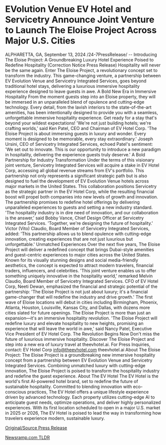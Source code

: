 # EVolution Venue EV Hotel and Servicetry Announce Joint Venture to Launch The Eloise Project Across Major U.S. Cities

ALPHARETTA, GA, September 13, 2024 /24-7PressRelease/ -- Introducing The Eloise Project: A Groundbreaking Luxury Hotel Experience Poised to Redefine Hospitality  (Correction Notice Press Release)  Hospitality will never be the same again. Enter The Eloise Project, a revolutionary concept set to transform the industry. This game-changing venture, a partnership between EV Evolution Venue and Servicetry Integrated Services, goes beyond traditional hotel stays, delivering a luxurious immersive hospitality experience designed to leave guests in awe.  A Bold New Era in Immersive Hospitality   From the moment guests step into an Eloise property, they will be immersed in an unparalleled blend of opulence and cutting-edge technology. Every detail, from the lavish interiors to the state-of-the-art amenities, has been intentionally designed to provide you with a seamless, unforgettable immersive hospitality experience. Get ready for a stay that's beyond your wildest expectations!  'We're not just building hotels; we're crafting worlds,' said Ken Patel, CEO and Chairman of EV Hotel Corp. 'The Eloise Project is about immersing guests in luxury and wonder. Every moment is designed to be memorable, every stay extraordinary.'  Joseph Ursini, CEO of Servicetry Integrated Services, echoed Patel's sentiment: 'We set out to innovate. This is our opportunity to introduce a new paradigm in hospitality, delivering the experience guests truly deserve.'  A Bold Partnership for Industry Transformation  Under the terms of this visionary joint venture, Servicetry Integrated Services will acquire a stake in EV Hotel Corp, accessing all global revenue streams from EV's portfolio. This partnership not only represents a significant strategic path but is also designed to fuel the development of EV Evolution Venue hotels across major markets in the United States.  This collaboration positions Servicetry as the strategic partner in the EV Hotel Corp, while the resulting financial boost will propel both companies into new levels of growth and innovation. The partnership promises to redefine hotel offerings by delivering unparalleled experiences to guests and setting a new industry standard.  'The hospitality industry is in dire need of innovation, and our collaboration is the answer,' said Bobby Vance, Chief Design Officer at Servicetry Integrated Services. 'Together, we're designing the future of hospitality.'  Victor (Vito) Claudio, Board Member of Servicetry Integrated Services, added: 'This partnership allows us to blend opulence with cutting-edge innovation, creating experiences that are not just luxurious but unforgettable.'  Unmatched Experiences   Over the next five years, The Eloise Project will deliver a redefined concept that brings Dubai-style amenities and guest-centric experiences to major cities across the United States. Known for its visually stunning designs and social media-friendly aesthetics, the concept is expected to attract modern travelers, financial traders, influencers, and celebrities.  'This joint venture enables us to offer something uniquely innovative in the hospitality world,' remarked Melvin Claudio, Board Member of Servicetry Integrated Services.  CFO of EV Hotel Corp, Neeti Dewan, emphasized the financial and strategic potential of the partnership: 'The Eloise Project is not just about luxury; it's a financial game-changer that will redefine the industry and drive growth.'  The first wave of Eloise locations will debut in cities including Birmingham, Phoenix, Atlanta, Houston, Louisville, Kansas City, and Dallas, with dozens more cities slated for future openings. The Eloise Project is more than just an expansion—it's an immersive hospitality revolution.  'The Eloise Project will redefine luxury and elevate hospitality to new heights, promising an experience that will leave the world in awe,' said Nancy Patel, Executive Vice President of EV Hotel Corp.  The Revolution Begins Now  Don't miss the future of luxurious immersive hospitality. Discover The Eloise Project and step into a new era of luxury travel at theevhotel.ai.  For Press Inquiries, contact: EV Hotel Corp info@theevhotel.com theevhotel.ai  About The Eloise Project: The Eloise Project is a groundbreaking new immersive hospitality concept from a partnership between EV Evolution Venue and Servicetry Integrated Services. Combining unmatched luxury with cutting-edge innovation, The Eloise Project is poised to transform the hospitality industry and redefine the guest experience.  About The EV Hotel  The EV Hotel is the world's first AI-powered hotel brand, set to redefine the future of sustainable hospitality. Committed to blending innovation with eco-conscious practices, The EV Hotel offers a unique lifestyle experience driven by advanced technology. Each property utilizes cutting-edge AI to anticipate guest needs, optimize operations, and deliver highly personalized experiences. With its first location scheduled to open in a major U.S. market in 2025 or 2026, The EV Hotel is poised to lead the way in transforming how travelers experience modern, sustainable luxury. 

[Original/Source Press Release](https://www.24-7pressrelease.com/press-release/514290/evolution-venue-ev-hotel-and-servicetry-announce-joint-venture-to-launch-the-eloise-project-across-major-us-cities) 

[Newsramp.com TLDR](https://newsramp.com/None) 